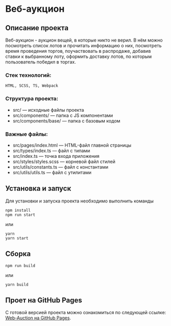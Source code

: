 # Веб-аукцион

## Описание проекта

Веб-аукцион - аукцион вещей, в которые никто не верил. В нём можно посмотреть список лотов и прочитать информацию о них, посмотреть время проведения торгов, поучаствовать в распродаже, добавив ставки к выбранному лоту, оформить доставку лотов, по которым пользователь победил в торгах.

### Стек технологий:

    HTML, SCSS, TS, Webpack

### Структура проекта:

- src/ — исходные файлы проекта
- src/components/ — папка с JS компонентами
- src/components/base/ — папка с базовым кодом

### Важные файлы:

- src/pages/index.html — HTML-файл главной страницы
- src/types/index.ts — файл с типами
- src/index.ts — точка входа приложения
- src/styles/styles.scss — корневой файл стилей
- src/utils/constants.ts — файл с константами
- src/utils/utils.ts — файл с утилитами

## Установка и запуск

Для установки и запуска проекта необходимо выполнить команды

```
npm install
npm run start
```

или

```
yarn
yarn start
```

## Сборка

```
npm run build
```

или

```
yarn build
```

## Проет на GitHub Pages

С готовой версией проекта можно ознакомиться по следующей ссылке: [Web-Auction на GitHub Pages](https://dmitriymarmazeev.github.io/web-auction/).
